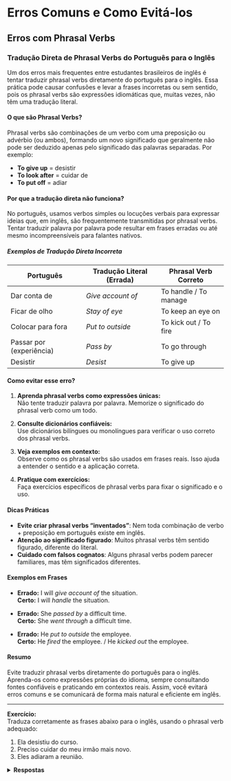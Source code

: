 # Erros Comuns e Como Evitá-los

## Erros com Phrasal Verbs

### Tradução Direta de Phrasal Verbs do Português para o Inglês

Um dos erros mais frequentes entre estudantes brasileiros de inglês é tentar traduzir phrasal verbs diretamente do português para o inglês. Essa prática pode causar confusões e levar a frases incorretas ou sem sentido, pois os phrasal verbs são expressões idiomáticas que, muitas vezes, não têm uma tradução literal.

#### O que são Phrasal Verbs?

Phrasal verbs são combinações de um verbo com uma preposição ou advérbio (ou ambos), formando um novo significado que geralmente não pode ser deduzido apenas pelo significado das palavras separadas. Por exemplo:

- **To give up** = desistir
- **To look after** = cuidar de
- **To put off** = adiar

#### Por que a tradução direta não funciona?

No português, usamos verbos simples ou locuções verbais para expressar ideias que, em inglês, são frequentemente transmitidas por phrasal verbs. Tentar traduzir palavra por palavra pode resultar em frases erradas ou até mesmo incompreensíveis para falantes nativos.

##### Exemplos de Tradução Direta Incorreta

| Português                | Tradução Literal (Errada) | Phrasal Verb Correto   |
|--------------------------|--------------------------|------------------------|
| Dar conta de             | *Give account of*        | To handle / To manage  |
| Ficar de olho            | *Stay of eye*            | To keep an eye on      |
| Colocar para fora        | *Put to outside*         | To kick out / To fire  |
| Passar por (experiência) | *Pass by*                | To go through          |
| Desistir                 | *Desist*                 | To give up             |

#### Como evitar esse erro?

1. **Aprenda phrasal verbs como expressões únicas:**  
   Não tente traduzir palavra por palavra. Memorize o significado do phrasal verb como um todo.

2. **Consulte dicionários confiáveis:**  
   Use dicionários bilíngues ou monolíngues para verificar o uso correto dos phrasal verbs.

3. **Veja exemplos em contexto:**  
   Observe como os phrasal verbs são usados em frases reais. Isso ajuda a entender o sentido e a aplicação correta.

4. **Pratique com exercícios:**  
   Faça exercícios específicos de phrasal verbs para fixar o significado e o uso.

#### Dicas Práticas

- **Evite criar phrasal verbs “inventados”**: Nem toda combinação de verbo + preposição em português existe em inglês.
- **Atenção ao significado figurado**: Muitos phrasal verbs têm sentido figurado, diferente do literal.
- **Cuidado com falsos cognatos**: Alguns phrasal verbs podem parecer familiares, mas têm significados diferentes.

#### Exemplos em Frases

- **Errado:** I will *give account of* the situation.  
  **Certo:** I will *handle* the situation.

- **Errado:** She *passed by* a difficult time.  
  **Certo:** She *went through* a difficult time.

- **Errado:** He *put to outside* the employee.  
  **Certo:** He *fired* the employee. / He *kicked out* the employee.

#### Resumo

Evite traduzir phrasal verbs diretamente do português para o inglês. Aprenda-os como expressões próprias do idioma, sempre consultando fontes confiáveis e praticando em contextos reais. Assim, você evitará erros comuns e se comunicará de forma mais natural e eficiente em inglês.

---

**Exercício:**  
Traduza corretamente as frases abaixo para o inglês, usando o phrasal verb adequado:

1. Ela desistiu do curso.
2. Preciso cuidar do meu irmão mais novo.
3. Eles adiaram a reunião.

<details>
<summary><strong>Respostas</strong></summary>

1. She gave up the course.
2. I need to look after my younger brother.
3. They put off the meeting.
</details>